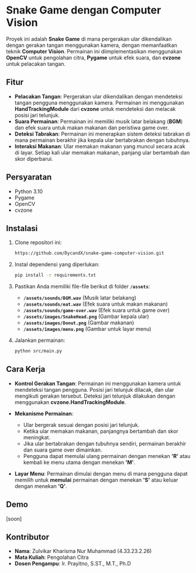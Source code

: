 
# Snake Game dengan Computer Vision

Proyek ini adalah **Snake Game** di mana pergerakan ular dikendalikan dengan gerakan tangan menggunakan kamera, dengan memanfaatkan teknik **Computer Vision**. Permainan ini diimplementasikan menggunakan **OpenCV** untuk pengolahan citra, **Pygame** untuk efek suara, dan **cvzone** untuk pelacakan tangan.

## Fitur

- **Pelacakan Tangan**: Pergerakan ular dikendalikan dengan mendeteksi tangan pengguna menggunakan kamera. Permainan ini menggunakan **HandTrackingModule** dari **cvzone** untuk mendeteksi dan melacak posisi jari telunjuk.
- **Suara Permainan**: Permainan ini memiliki musik latar belakang (**BGM**) dan efek suara untuk makan makanan dan peristiwa game over.
- **Deteksi Tabrakan**: Permainan ini menerapkan sistem deteksi tabrakan di mana permainan berakhir jika kepala ular bertabrakan dengan tubuhnya.
- **Interaksi Makanan**: Ular memakan makanan yang muncul secara acak di layar. Setiap kali ular memakan makanan, panjang ular bertambah dan skor diperbarui.

## Persyaratan

- Python 3.10
- Pygame
- OpenCV
- cvzone

## Instalasi

1. Clone repositori ini:
   ```bash
   https://github.com/DycandX/snake-game-computer-vision.git


2. Instal dependensi yang diperlukan:

   ```bash
   pip install -r requirements.txt
   ```

3. Pastikan Anda memiliki file-file berikut di folder **`/assets`**:

   * **`/assets/sounds/BGM.wav`** (Musik latar belakang)
   * **`/assets/sounds/eat.wav`** (Efek suara untuk makan makanan)
   * **`/assets/sounds/game-over.wav`** (Efek suara untuk game over)
   * **`/assets/images/SnakeHead.png`** (Gambar kepala ular)
   * **`/assets/images/Donut.png`** (Gambar makanan)
   * **`/assets/images/menu.png`** (Gambar untuk layar menu)

4. Jalankan permainan:

   ```bash
   python src/main.py
   ```

## Cara Kerja

* **Kontrol Gerakan Tangan**: Permainan ini menggunakan kamera untuk mendeteksi tangan pengguna. Posisi jari telunjuk dilacak, dan ular mengikuti gerakan tersebut. Deteksi jari telunjuk dilakukan dengan menggunakan **cvzone.HandTrackingModule**.

* **Mekanisme Permainan**:

  * Ular bergerak sesuai dengan posisi jari telunjuk.
  * Ketika ular memakan makanan, panjangnya bertambah dan skor meningkat.
  * Jika ular bertabrakan dengan tubuhnya sendiri, permainan berakhir dan suara game over dimainkan.
  * Pengguna dapat memulai ulang permainan dengan menekan **'R'** atau kembali ke menu utama dengan menekan **'M'**.

* **Layar Menu**: Permainan dimulai dengan menu di mana pengguna dapat memilih untuk **memulai** permainan dengan menekan **'S'** atau keluar dengan menekan **'Q'**.

## Demo

\[soon]

## Kontributor

* **Nama**: Zulvikar Kharisma Nur Muhammad (4.33.23.2.26)
* **Mata Kuliah**: Pengolahan Citra
* **Dosen Pengampu**: Ir. Prayitno, S.ST., M.T., Ph.D


